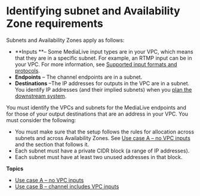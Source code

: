 # Identifying subnet and Availability Zone requirements<a name="vpc-out-AZ-subnet-reqs"></a>

Subnets and Availability Zones apply as follows:
+ **Inputs **– Some MediaLive input types are in your VPC, which means that they are in a specific subnet\. For example, an RTMP input can be in your VPC\. For more information, see [Supported input formats and protocols](inputs-supported-formats.md)\.
+ **Endpoints** – The channel endpoints are in a subnet\. 
+ **Destinations** –The IP addresses for outputs in the VPC are in a subnet\. You identify IP addresses \(and their implied subnets\) when you [plan the downstream system](setting-up-downstream-system.md)\.

You must identify the VPCs and subnets for the MediaLive endpoints and for those of your output destinations that are an address in your VPC\. You must consider the following:
+ You must make sure that the setup follows the rules for allocation across subnets and across Availability Zones\. See [Use case A – no VPC inputs](vpc-out-caseA.md) and the section that follows it\.
+ Each subnet must have a private CIDR block \(a range of IP addresses\)\.
+ Each subnet must have at least two unused addresses in that block\. 

**Topics**
+ [Use case A – no VPC inputs](vpc-out-caseA.md)
+ [Use case B – channel includes VPC inputs](vpc-out-caseB.md)